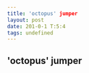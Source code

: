 ```yaml
---
title: 'octopus' jumper
layout: post
date: 201-0-1 T:5:4
tags: undefined
---
```

## 'octopus' jumper

